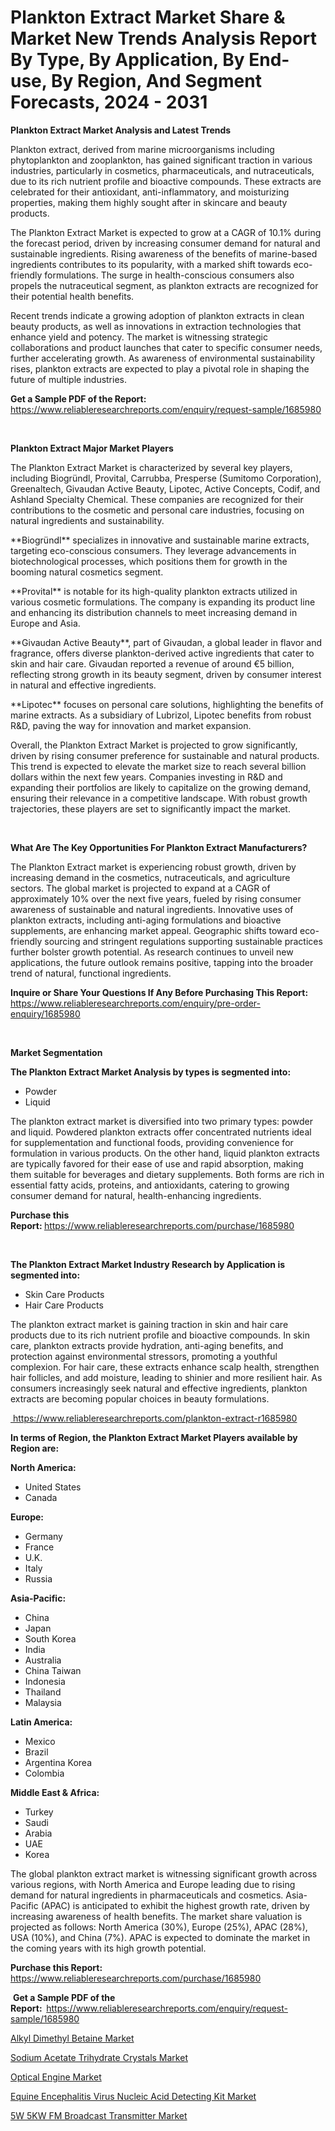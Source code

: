 <p><h1>Plankton Extract Market Share & Market New Trends Analysis Report By Type, By Application, By End-use, By Region, And Segment Forecasts, 2024 - 2031</h1></p><p><strong>Plankton Extract Market Analysis and Latest Trends</strong></p>
<p><p>Plankton extract, derived from marine microorganisms including phytoplankton and zooplankton, has gained significant traction in various industries, particularly in cosmetics, pharmaceuticals, and nutraceuticals, due to its rich nutrient profile and bioactive compounds. These extracts are celebrated for their antioxidant, anti-inflammatory, and moisturizing properties, making them highly sought after in skincare and beauty products.</p><p>The Plankton Extract Market is expected to grow at a CAGR of 10.1% during the forecast period, driven by increasing consumer demand for natural and sustainable ingredients. Rising awareness of the benefits of marine-based ingredients contributes to its popularity, with a marked shift towards eco-friendly formulations. The surge in health-conscious consumers also propels the nutraceutical segment, as plankton extracts are recognized for their potential health benefits.</p><p>Recent trends indicate a growing adoption of plankton extracts in clean beauty products, as well as innovations in extraction technologies that enhance yield and potency. The market is witnessing strategic collaborations and product launches that cater to specific consumer needs, further accelerating growth. As awareness of environmental sustainability rises, plankton extracts are expected to play a pivotal role in shaping the future of multiple industries.</p></p>
<p><strong>Get a Sample PDF of the Report:&nbsp;</strong> <a href="https://www.reliableresearchreports.com/enquiry/request-sample/1685980?utm_campaign=28&utm_medium=2&utm_source=Github&utm_content=ia&utm_term=06102024&utm_id=plankton-extract">https://www.reliableresearchreports.com/enquiry/request-sample/1685980</a></p>
<p>&nbsp;</p>
<p><strong>Plankton Extract Major Market Players</strong></p>
<p><p>The Plankton Extract Market is characterized by several key players, including Biogründl, Provital, Carrubba, Presperse (Sumitomo Corporation), Greenaltech, Givaudan Active Beauty, Lipotec, Active Concepts, Codif, and Ashland Specialty Chemical. These companies are recognized for their contributions to the cosmetic and personal care industries, focusing on natural ingredients and sustainability.</p><p>**Biogründl** specializes in innovative and sustainable marine extracts, targeting eco-conscious consumers. They leverage advancements in biotechnological processes, which positions them for growth in the booming natural cosmetics segment. </p><p>**Provital** is notable for its high-quality plankton extracts utilized in various cosmetic formulations. The company is expanding its product line and enhancing its distribution channels to meet increasing demand in Europe and Asia. </p><p>**Givaudan Active Beauty**, part of Givaudan, a global leader in flavor and fragrance, offers diverse plankton-derived active ingredients that cater to skin and hair care. Givaudan reported a revenue of around €5 billion, reflecting strong growth in its beauty segment, driven by consumer interest in natural and effective ingredients.</p><p>**Lipotec** focuses on personal care solutions, highlighting the benefits of marine extracts. As a subsidiary of Lubrizol, Lipotec benefits from robust R&D, paving the way for innovation and market expansion. </p><p>Overall, the Plankton Extract Market is projected to grow significantly, driven by rising consumer preference for sustainable and natural products. This trend is expected to elevate the market size to reach several billion dollars within the next few years. Companies investing in R&D and expanding their portfolios are likely to capitalize on the growing demand, ensuring their relevance in a competitive landscape. With robust growth trajectories, these players are set to significantly impact the market.</p></p>
<p>&nbsp;</p>
<p><strong>What Are The Key Opportunities For Plankton Extract Manufacturers?</strong></p>
<p><p>The Plankton Extract market is experiencing robust growth, driven by increasing demand in the cosmetics, nutraceuticals, and agriculture sectors. The global market is projected to expand at a CAGR of approximately 10% over the next five years, fueled by rising consumer awareness of sustainable and natural ingredients. Innovative uses of plankton extracts, including anti-aging formulations and bioactive supplements, are enhancing market appeal. Geographic shifts toward eco-friendly sourcing and stringent regulations supporting sustainable practices further bolster growth potential. As research continues to unveil new applications, the future outlook remains positive, tapping into the broader trend of natural, functional ingredients.</p></p>
<p><strong>Inquire or Share Your Questions If Any Before Purchasing This Report:</strong> <a href="https://www.reliableresearchreports.com/enquiry/pre-order-enquiry/1685980?utm_campaign=28&utm_medium=2&utm_source=Github&utm_content=ia&utm_term=06102024&utm_id=plankton-extract">https://www.reliableresearchreports.com/enquiry/pre-order-enquiry/1685980</a></p>
<p>&nbsp;</p>
<p><strong>Market Segmentation</strong></p>
<p><strong>The Plankton Extract Market Analysis by types is segmented into:</strong></p>
<p><ul><li>Powder</li><li>Liquid</li></ul></p>
<p><p>The plankton extract market is diversified into two primary types: powder and liquid. Powdered plankton extracts offer concentrated nutrients ideal for supplementation and functional foods, providing convenience for formulation in various products. On the other hand, liquid plankton extracts are typically favored for their ease of use and rapid absorption, making them suitable for beverages and dietary supplements. Both forms are rich in essential fatty acids, proteins, and antioxidants, catering to growing consumer demand for natural, health-enhancing ingredients.</p></p>
<p><strong>Purchase this Report:&nbsp;</strong><a href="https://www.reliableresearchreports.com/purchase/1685980?utm_campaign=28&utm_medium=2&utm_source=Github&utm_content=ia&utm_term=06102024&utm_id=plankton-extract">https://www.reliableresearchreports.com/purchase/1685980</a></p>
<p>&nbsp;</p>
<p><strong>The Plankton Extract Market Industry Research by Application is segmented into:</strong></p>
<p><ul><li>Skin Care Products</li><li>Hair Care Products</li></ul></p>
<p><p>The plankton extract market is gaining traction in skin and hair care products due to its rich nutrient profile and bioactive compounds. In skin care, plankton extracts provide hydration, anti-aging benefits, and protection against environmental stressors, promoting a youthful complexion. For hair care, these extracts enhance scalp health, strengthen hair follicles, and add moisture, leading to shinier and more resilient hair. As consumers increasingly seek natural and effective ingredients, plankton extracts are becoming popular choices in beauty formulations.</p></p>
<p><a href="https://www.reliableresearchreports.com/plankton-extract-r1685980?utm_campaign=28&utm_medium=2&utm_source=Github&utm_content=ia&utm_term=06102024&utm_id=plankton-extract">&nbsp;https://www.reliableresearchreports.com/plankton-extract-r1685980</a></p>
<p><strong>In terms of Region, the Plankton Extract Market Players available by Region are:</strong></p>
<p>
    <p> <strong> North America: </strong>
        <ul>
            <li>United States</li>
            <li>Canada</li>
        </ul>
        </p> 
    <p> <strong> Europe: </strong>
        <ul>
            <li>Germany</li>
            <li>France</li>
            <li>U.K.</li>
            <li>Italy</li>
            <li>Russia</li>
        </ul>
        </p> 
    <p> <strong> Asia-Pacific: </strong>
        <ul>
            <li>China</li>
            <li>Japan</li>
            <li>South Korea</li>
            <li>India</li>
            <li>Australia</li>
            <li>China Taiwan</li>
            <li>Indonesia</li>
            <li>Thailand</li>
            <li>Malaysia</li>
        </ul>
        </p> 
    <p> <strong> Latin America: </strong>
        <ul>
            <li>Mexico</li>
            <li>Brazil</li>
            <li>Argentina Korea</li>
            <li>Colombia</li>
        </ul>
        </p> 
    <p> <strong> Middle East & Africa: </strong>
        <ul>
            <li>Turkey</li>
            <li>Saudi</li>
            <li>Arabia</li>
            <li>UAE</li>
            <li>Korea</li>
        </ul>
    </p>
    </p>
<p><p>The global plankton extract market is witnessing significant growth across various regions, with North America and Europe leading due to rising demand for natural ingredients in pharmaceuticals and cosmetics. Asia-Pacific (APAC) is anticipated to exhibit the highest growth rate, driven by increasing awareness of health benefits. The market share valuation is projected as follows: North America (30%), Europe (25%), APAC (28%), USA (10%), and China (7%). APAC is expected to dominate the market in the coming years with its high growth potential.</p></p>
<p><strong>Purchase this Report: </strong><a href="https://www.reliableresearchreports.com/purchase/1685980?utm_campaign=28&utm_medium=2&utm_source=Github&utm_content=ia&utm_term=06102024&utm_id=plankton-extract">https://www.reliableresearchreports.com/purchase/1685980</a></p>
<p>&nbsp;<strong>Get a Sample PDF of the Report:&nbsp;&nbsp;</strong><a href="https://www.reliableresearchreports.com/enquiry/request-sample/1685980?utm_campaign=28&utm_medium=2&utm_source=Github&utm_content=ia&utm_term=06102024&utm_id=plankton-extract">https://www.reliableresearchreports.com/enquiry/request-sample/1685980</a></p>
<p><strong></strong></p>
<p><p><a href="https://www.linkedin.com/pulse/alkyl-dimethyl-betaine-market-share-size-trends-industry-fs1wf?utm_campaign=28&utm_medium=2&utm_source=Github&utm_content=ia&utm_term=06102024&utm_id=plankton-extract">Alkyl Dimethyl Betaine Market</a></p><p><a href="https://www.linkedin.com/pulse/booming-sodium-acetate-trihydrate-crystals-market-sector-analysis-jzqjf?utm_campaign=28&utm_medium=2&utm_source=Github&utm_content=ia&utm_term=06102024&utm_id=plankton-extract">Sodium Acetate Trihydrate Crystals Market</a></p><p><a href="https://issuu.com/reportprime-2/docs/optical-engine-market-size-2030.ppt_05db55fd28b166?utm_campaign=28&utm_medium=2&utm_source=Github&utm_content=ia&utm_term=06102024&utm_id=plankton-extract">Optical Engine Market</a></p><p><a href="https://github.com/SanjidaMahmud81/Market-Research-Report-List-1/blob/main/equine-encephalitis-virus-nucleic-acid-detecting-kit-market.md?utm_campaign=28&utm_medium=2&utm_source=Github&utm_content=ia&utm_term=06102024&utm_id=plankton-extract">Equine Encephalitis Virus Nucleic Acid Detecting Kit Market</a></p><p><a href="https://issuu.com/reportprime-2/docs/5w-5kw-fm-broadcast-transmitter-mar_04442518c856bd?utm_campaign=28&utm_medium=2&utm_source=Github&utm_content=ia&utm_term=06102024&utm_id=plankton-extract">5W 5KW FM Broadcast Transmitter Market</a></p></p>
